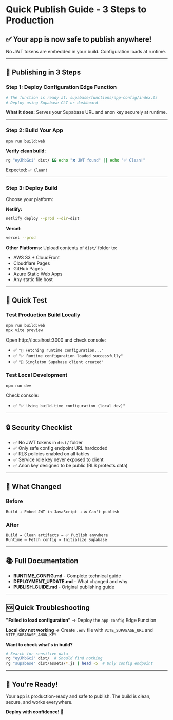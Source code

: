 # Quick Publish Guide - 3 Steps to Production

## ✅ Your app is now safe to publish anywhere!

No JWT tokens are embedded in your build. Configuration loads at runtime.

---

## 🚀 Publishing in 3 Steps

### Step 1: Deploy Configuration Edge Function

```bash
# The function is ready at: supabase/functions/app-config/index.ts
# Deploy using Supabase CLI or dashboard
```

**What it does:** Serves your Supabase URL and anon key securely at runtime.

---

### Step 2: Build Your App

```bash
npm run build:web
```

**Verify clean build:**
```bash
rg "eyJhbGci" dist/ && echo "❌ JWT found" || echo "✅ Clean!"
```

Expected: `✅ Clean!`

---

### Step 3: Deploy Build

Choose your platform:

**Netlify:**
```bash
netlify deploy --prod --dir=dist
```

**Vercel:**
```bash
vercel --prod
```

**Other Platforms:**
Upload contents of `dist/` folder to:
- AWS S3 + CloudFront
- Cloudflare Pages
- GitHub Pages
- Azure Static Web Apps
- Any static file host

---

## 🧪 Quick Test

### Test Production Build Locally

```bash
npm run build:web
npx vite preview
```

Open http://localhost:3000 and check console:
- ✅ `"🔄 Fetching runtime configuration..."`
- ✅ `"✅ Runtime configuration loaded successfully"`
- ✅ `"🔧 Singleton Supabase client created"`

### Test Local Development

```bash
npm run dev
```

Check console:
- ✅ `"✅ Using build-time configuration (local dev)"`

---

## 🔒 Security Checklist

- ✅ No JWT tokens in `dist/` folder
- ✅ Only safe config endpoint URL hardcoded
- ✅ RLS policies enabled on all tables
- ✅ Service role key never exposed to client
- ✅ Anon key designed to be public (RLS protects data)

---

## 🎯 What Changed

### Before
```
Build → Embed JWT in JavaScript → ❌ Can't publish
```

### After
```
Build → Clean artifacts → ✅ Publish anywhere
Runtime → Fetch config → Initialize Supabase
```

---

## 📚 Full Documentation

- **RUNTIME_CONFIG.md** - Complete technical guide
- **DEPLOYMENT_UPDATE.md** - What changed and why
- **PUBLISH_GUIDE.md** - Original publishing guide

---

## 🆘 Quick Troubleshooting

**"Failed to load configuration"**
→ Deploy the `app-config` Edge Function

**Local dev not working**
→ Create `.env` file with `VITE_SUPABASE_URL` and `VITE_SUPABASE_ANON_KEY`

**Want to check what's in build?**
```bash
# Search for sensitive data
rg "eyJhbGci" dist/  # Should find nothing
rg "supabase" dist/assets/*.js | head -5  # Only config endpoint
```

---

## 🎉 You're Ready!

Your app is production-ready and safe to publish. The build is clean, secure, and works everywhere.

**Deploy with confidence!** 🚀
